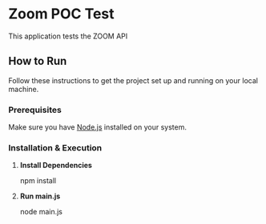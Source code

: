# Zoom POC Test

This application tests the ZOOM API 

## How to Run

Follow these instructions to get the project set up and running on your local machine.

### Prerequisites

Make sure you have [Node.js](https://nodejs.org/) installed on your system.

### Installation & Execution

1.  **Install Dependencies**

    npm install

2.  **Run main.js**

    node main.js